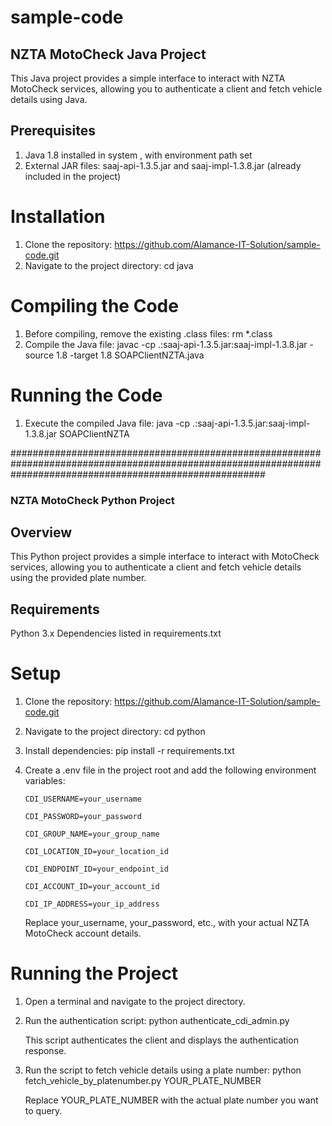 # sample-code

## NZTA MotoCheck Java Project

This Java project provides a simple interface to interact with NZTA MotoCheck services, allowing you to authenticate a client and fetch vehicle details using Java.

## Prerequisites

1. Java 1.8 installed in system , with environment path set
2. External JAR files: saaj-api-1.3.5.jar and saaj-impl-1.3.8.jar (already included in the project)

# Installation

1. Clone the repository:
   https://github.com/Alamance-IT-Solution/sample-code.git
2. Navigate to the project directory:
   cd java

# Compiling the Code

1. Before compiling, remove the existing .class files:
   rm \*.class
2. Compile the Java file:
   javac -cp .:saaj-api-1.3.5.jar:saaj-impl-1.3.8.jar -source 1.8 -target 1.8 SOAPClientNZTA.java

# Running the Code

1. Execute the compiled Java file:
   java -cp .:saaj-api-1.3.5.jar:saaj-impl-1.3.8.jar SOAPClientNZTA

##############################################################################################################################################################

### NZTA MotoCheck Python Project

## Overview

This Python project provides a simple interface to interact with MotoCheck services, allowing you to authenticate a client and fetch vehicle details using the provided plate number.

## Requirements

Python 3.x
Dependencies listed in requirements.txt

# Setup

1. Clone the repository:
   https://github.com/Alamance-IT-Solution/sample-code.git
2. Navigate to the project directory:
   cd python

3. Install dependencies:
   pip install -r requirements.txt

4. Create a .env file in the project root and add the following environment variables:
   
   `CDI_USERNAME=your_username`

   `CDI_PASSWORD=your_password`

   `CDI_GROUP_NAME=your_group_name`

   `CDI_LOCATION_ID=your_location_id`

   `CDI_ENDPOINT_ID=your_endpoint_id`

   `CDI_ACCOUNT_ID=your_account_id`

   `CDI_IP_ADDRESS=your_ip_address`

   Replace your_username, your_password, etc., with your actual NZTA MotoCheck account details.

# Running the Project

1. Open a terminal and navigate to the project directory.

2. Run the authentication script:
   python authenticate_cdi_admin.py

   This script authenticates the client and displays the authentication response.

3. Run the script to fetch vehicle details using a plate number:
   python fetch_vehicle_by_platenumber.py YOUR_PLATE_NUMBER

   Replace YOUR_PLATE_NUMBER with the actual plate number you want to query.
